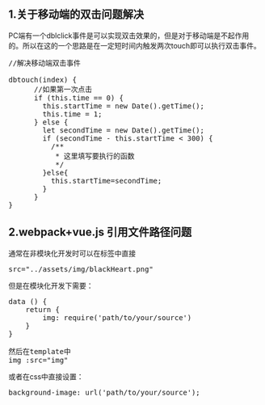 
## 1.关于移动端的双击问题解决
PC端有一个dblclick事件是可以实现双击效果的，但是对于移动端是不起作用的。所以在这的一个思路是在一定短时间内触发两次touch即可以执行双击事件。
<pre>
//解决移动端双击事件

dbtouch(index) {
      //如果第一次点击
      if (this.time == 0) {
        this.startTime = new Date().getTime();
        this.time = 1;
      } else {
        let secondTime = new Date().getTime();
        if (secondTime - this.startTime < 300) {
          /**
           * 这里填写要执行的函数
           */
        }else{
          this.startTime=secondTime;
        } 
      }
}
</pre>
## 2.webpack+vue.js 引用文件路径问题
通常在非模块化开发时可以在标签中直接
<pre>
src="../assets/img/blackHeart.png"
</pre>
但是在模块化开发下需要：
<pre>
data () {
    return {
        img: require('path/to/your/source')
    }
}

然后在template中
img :src="img" 
</pre>
或者在css中直接设置：
<pre>
background-image: url('path/to/your/source');
</pre>
